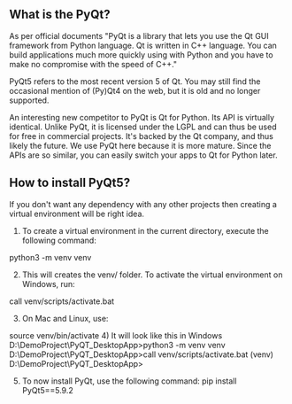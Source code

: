 ## What is the PyQt?
   As per official documents "PyQt is a library that lets you use the Qt GUI framework from Python language. Qt is written in C++ language. You can build applications much more quickly using with Python and you have to make no compromise with the speed of C++."

   PyQt5 refers to the most recent version 5 of Qt. You may still find the occasional mention of (Py)Qt4 on the web, but it is old and no longer supported.

  An interesting new competitor to PyQt is Qt for Python. Its API is virtually identical. Unlike PyQt, it is licensed under the LGPL and can thus be used for free in commercial projects. It's backed by the Qt company, and thus likely the future. We use PyQt here because it is more mature. Since the APIs are so similar, you can easily switch your apps to Qt for Python later.

##  How to install PyQt5?
If you don't want any dependency with any other projects then creating a virtual environment will be right idea.

1) To create a virtual environment in the current directory, execute the following command:

  python3 -m venv venv

2) This will creates the venv/ folder. To activate the virtual environment on Windows, run:

  call venv/scripts/activate.bat

3) On Mac and Linux, use:

  source venv/bin/activate
4) It will look like this in Windows
   D:\DemoProject\PyQT_DesktopApp>python3 -m venv venv
   D:\DemoProject\PyQT_DesktopApp>call venv/scripts/activate.bat
   (venv) D:\DemoProject\PyQT_DesktopApp>

5) To now install PyQt, use the following command:
    pip install PyQt5==5.9.2
    
